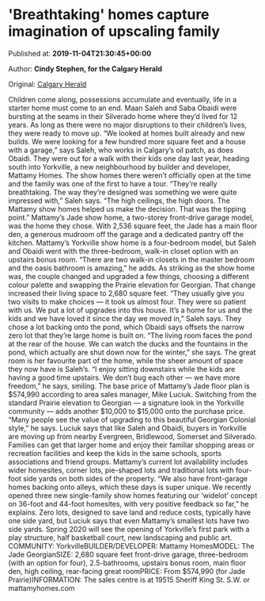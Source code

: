 
# 'Breathtaking' homes capture imagination of upscaling family

Published at: **2019-11-04T21:30:45+00:00**

Author: **Cindy Stephen, for the Calgary Herald**

Original: [Calgary Herald](https://calgaryherald.com/life/homes/new-homes/breathtaking-homes-capture-imagination-of-upscaling-family)

Children come along, possessions accumulate and eventually, life in a starter home must come to an end.
Maan Saleh and Saba Obaidi were bursting at the seams in their Silverado home where they’d lived for 12 years. As long as there were no major disruptions to their children’s lives, they were ready to move up.
“We looked at homes built already and new builds. We were looking for a few hundred more square feet and a house with a garage,” says Saleh, who works in Calgary’s oil patch, as does Obaidi.
They were out for a walk with their kids one day last year, heading south into Yorkville, a new neighbourhood by builder and developer, Mattamy Homes. The show homes there weren’t officially open at the time and the family was one of the first to have a tour.
“They’re really breathtaking. The way they’re designed was something we were quite impressed with,” Saleh says. “The high ceilings, the high doors. The Mattamy show homes helped us make the decision. That was the tipping point.”
Mattamy’s Jade show home, a two-storey front-drive garage model, was the home they chose. With 2,536 square feet, the Jade has a main floor den, a generous mudroom off the garage and a dedicated pantry off the kitchen. Mattamy’s Yorkville show home is a four-bedroom model, but Saleh and Obaidi went with the three-bedroom, walk-in closet option with an upstairs bonus room.
“There are two walk-in closets in the master bedroom and the oasis bathroom is amazing,” he adds.
As striking as the show home was, the couple changed and upgraded a few things, choosing a different colour palette and swapping the Prairie elevation for Georgian. That change increased their living space to 2,680 square feet.
“They usually give you two visits to make choices — it took us almost four. They were so patient with us. We put a lot of upgrades into this house. It’s a home for us and the kids and we have loved it since the day we moved in,” Saleh says.
They chose a lot backing onto the pond, which Obaidi says offsets the narrow zero lot that they’re large home is built on.
“The living room faces the pond at the rear of the house. We can watch the ducks and the fountains in the pond, which actually are shut down now for the winter,” she says.
The great room is her favourite part of the home, while the sheer amount of space they now have is Saleh’s.
“I enjoy sitting downstairs while the kids are having a good time upstairs. We don’t bug each other — we have more freedom,” he says, smiling.
The base price of Mattamy’s Jade floor plan is $574,990 according to area sales manager, Mike Luciuk. Switching from the standard Prairie elevation to Georgian — a signature look in the Yorkville community — adds another $10,000 to $15,000 onto the purchase price.
“Many people see the value of upgrading to this beautiful Georgian Colonial style,” he says.
Luciuk says that like Saleh and Obaidi, buyers in Yorkville are moving up from nearby Evergreen, Bridlewood, Somerset and Silverado. Families can get that larger home and enjoy their familiar shopping areas or recreation facilities and keep the kids in the same schools, sports associations and friend groups.
Mattamy’s current lot availability includes wider homesites, corner lots, pie-shaped lots and traditional lots with four-foot side yards on both sides of the property.
“We also have front-garage homes backing onto alleys, which these days is super unique. We recently opened three new single-family show homes featuring our ‘widelot’ concept on 36-foot and 44-foot homesites, with very positive feedback so far,” he explains.
Zero lots, designed to save land and reduce costs, typically have one side yard, but Luciuk says that even Mattamy’s smallest lots have two side yards.
Spring 2020 will see the opening of Yorkville’s first park with a play structure, half basketball court, new landscaping and public art.
COMMUNITY: YorkvilleBUILDER/DEVELOPER: Mattamy HomesMODEL: The Jade GeorgianSIZE: 2,680 square feet front-drive garage, three-bedroom (with an option for four), 2.5-bathrooms, upstairs bonus room, main floor den, high ceiling, rear-facing great roomPRICE: From $574,990 (for Jade Prairie)INFORMATION: The sales centre is at 19515 Sheriff King St. S.W. or mattamyhomes.com
